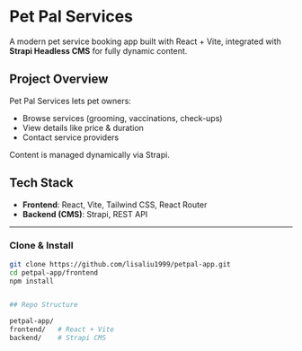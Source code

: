# Pet Pal Services

A modern pet service booking app built with React + Vite, integrated with **Strapi Headless CMS** for fully dynamic content.


## Project Overview

Pet Pal Services lets pet owners:
- Browse services (grooming, vaccinations, check-ups)
- View details like price & duration
- Contact service providers

Content is managed dynamically via Strapi.



## Tech Stack

- **Frontend**: React, Vite, Tailwind CSS, React Router
- **Backend (CMS)**: Strapi, REST API

---


### Clone & Install
```bash
git clone https://github.com/lisaliu1999/petpal-app.git
cd petpal-app/frontend
npm install


## Repo Structure

petpal-app/
frontend/   # React + Vite
backend/    # Strapi CMS


